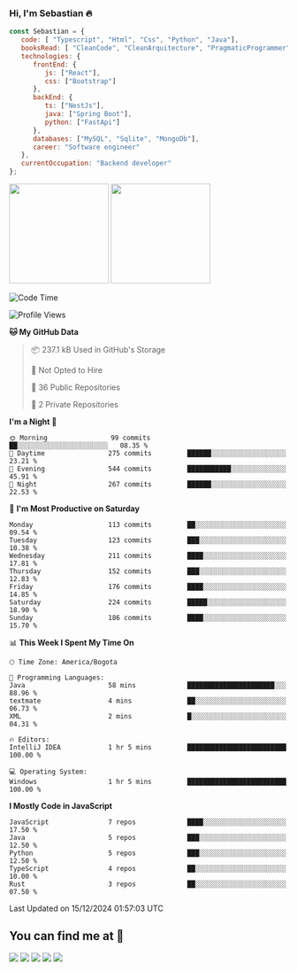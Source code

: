 ### Hi, I'm Sebastian :fire:

```js
const Sebastian = {
   code: [ "Typescript", "Html", "Css", "Python", "Java"],
   booksRead: [ "CleanCode", "CleanArquitecture", "PragmaticProgrammer"],
   technologies: {
      frontEnd: {
         js: ["React"],
         css: ["Bootstrap"]
      },
      backEnd: {
         ts: ["NestJs"],
         java: ["Spring Boot"],
         python: ["FastApi"]
      },
      databases: ["MySQL", "Sqlite", "MongoDb"],
      career: "Software engineer"
   },
   currentOccupation: "Backend developer"
};
```
<div>
<img height=180em src="https://github-readme-stats.vercel.app/api?username=XantX&theme=gruvbox&show_icons=true"/>
<img height=180em src="https://github-readme-stats.vercel.app/api/top-langs/?username=XantX&layout=compact&theme=gruvbox"/>
</div>

<!--START_SECTION:waka-->
![Code Time](http://img.shields.io/badge/Code%20Time-75%20hrs%2011%20mins-blue)

![Profile Views](http://img.shields.io/badge/Profile%20Views-0-blue)

**🐱 My GitHub Data** 

> 📦 237.1 kB Used in GitHub's Storage 
 > 
> 🚫 Not Opted to Hire
 > 
> 📜 36 Public Repositories 
 > 
> 🔑 2 Private Repositories 
 > 
**I'm a Night 🦉** 

```text
🌞 Morning                99 commits          ██░░░░░░░░░░░░░░░░░░░░░░░   08.35 % 
🌆 Daytime                275 commits         ██████░░░░░░░░░░░░░░░░░░░   23.21 % 
🌃 Evening                544 commits         ███████████░░░░░░░░░░░░░░   45.91 % 
🌙 Night                  267 commits         ██████░░░░░░░░░░░░░░░░░░░   22.53 % 
```
📅 **I'm Most Productive on Saturday** 

```text
Monday                   113 commits         ██░░░░░░░░░░░░░░░░░░░░░░░   09.54 % 
Tuesday                  123 commits         ███░░░░░░░░░░░░░░░░░░░░░░   10.38 % 
Wednesday                211 commits         ████░░░░░░░░░░░░░░░░░░░░░   17.81 % 
Thursday                 152 commits         ███░░░░░░░░░░░░░░░░░░░░░░   12.83 % 
Friday                   176 commits         ████░░░░░░░░░░░░░░░░░░░░░   14.85 % 
Saturday                 224 commits         █████░░░░░░░░░░░░░░░░░░░░   18.90 % 
Sunday                   186 commits         ████░░░░░░░░░░░░░░░░░░░░░   15.70 % 
```


📊 **This Week I Spent My Time On** 

```text
🕑︎ Time Zone: America/Bogota

💬 Programming Languages: 
Java                     58 mins             ██████████████████████░░░   88.96 % 
textmate                 4 mins              ██░░░░░░░░░░░░░░░░░░░░░░░   06.73 % 
XML                      2 mins              █░░░░░░░░░░░░░░░░░░░░░░░░   04.31 % 

🔥 Editors: 
IntelliJ IDEA            1 hr 5 mins         █████████████████████████   100.00 % 

💻 Operating System: 
Windows                  1 hr 5 mins         █████████████████████████   100.00 % 
```

**I Mostly Code in JavaScript** 

```text
JavaScript               7 repos             ████░░░░░░░░░░░░░░░░░░░░░   17.50 % 
Java                     5 repos             ███░░░░░░░░░░░░░░░░░░░░░░   12.50 % 
Python                   5 repos             ███░░░░░░░░░░░░░░░░░░░░░░   12.50 % 
TypeScript               4 repos             ██░░░░░░░░░░░░░░░░░░░░░░░   10.00 % 
Rust                     3 repos             ██░░░░░░░░░░░░░░░░░░░░░░░   07.50 % 
```




 Last Updated on 15/12/2024 01:57:03 UTC
<!--END_SECTION:waka-->

## You can find me at :eyes:

<div> 
  <a href="https://www.instagram.com/zxantx" target="_blank"><img src="https://img.shields.io/badge/-Instagram-%23E4405F?style=for-the-badge&logo=instagram&logoColor=white" target="_blank"></a>
 	<a href="https://www.twitch.tv/xantxx" target="_blank"><img src="https://img.shields.io/badge/Twitch-9146FF?style=for-the-badge&logo=twitch&logoColor=white" target="_blank"></a>
  <a href = "mailto:sebastian.diaz.trabajo@gmail.com"><img src="https://img.shields.io/badge/-Gmail-%23333?style=for-the-badge&logo=gmail&logoColor=white" target="_blank"></a>
  <a href="https://www.linkedin.com/in/sebastian-diaz-torres/" target="_blank"><img src="https://img.shields.io/badge/-LinkedIn-%230077B5?style=for-the-badge&logo=linkedin&logoColor=white" target="_blank"></a> 
    <a href="https://sebastiandiazweb.com/" target="_blank"><img src="https://img.shields.io/badge/-web-%23333?style=for-the-badge&logo=google-chrome&logoColor=yellow" target="_blank"></a> 
  
</div>

